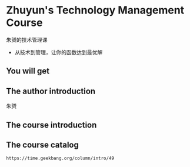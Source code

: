 #  Zhuyun's Technology Management Course

朱赟的技术管理课

+ 从技术到管理，让你的函数达到最优解

## You will get


## The author introduction

朱赟

## The course introduction

## The course catalog

```
https://time.geekbang.org/column/intro/49
```

